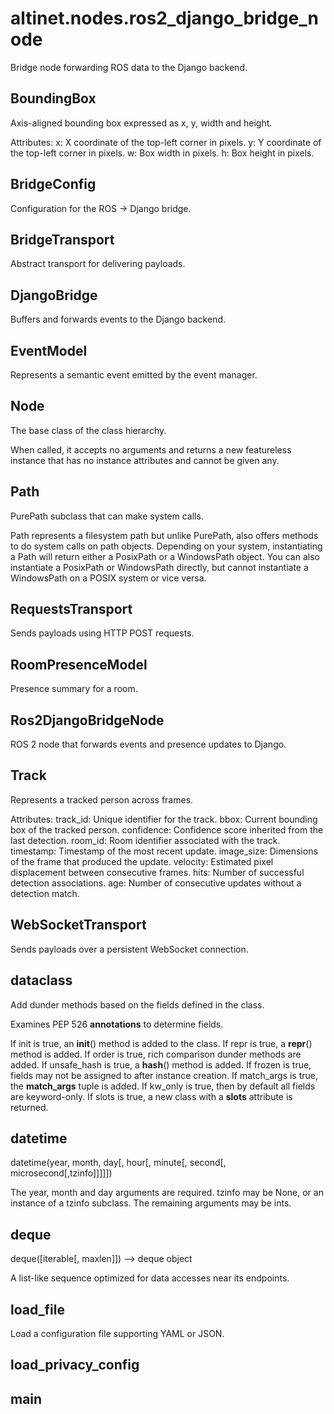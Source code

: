 # altinet.nodes.ros2_django_bridge_node

Bridge node forwarding ROS data to the Django backend.

## BoundingBox

Axis-aligned bounding box expressed as x, y, width and height.

Attributes:
    x: X coordinate of the top-left corner in pixels.
    y: Y coordinate of the top-left corner in pixels.
    w: Box width in pixels.
    h: Box height in pixels.

## BridgeConfig

Configuration for the ROS → Django bridge.

## BridgeTransport

Abstract transport for delivering payloads.

## DjangoBridge

Buffers and forwards events to the Django backend.

## EventModel

Represents a semantic event emitted by the event manager.

## Node

The base class of the class hierarchy.

When called, it accepts no arguments and returns a new featureless
instance that has no instance attributes and cannot be given any.

## Path

PurePath subclass that can make system calls.

Path represents a filesystem path but unlike PurePath, also offers
methods to do system calls on path objects. Depending on your system,
instantiating a Path will return either a PosixPath or a WindowsPath
object. You can also instantiate a PosixPath or WindowsPath directly,
but cannot instantiate a WindowsPath on a POSIX system or vice versa.

## RequestsTransport

Sends payloads using HTTP POST requests.

## RoomPresenceModel

Presence summary for a room.

## Ros2DjangoBridgeNode

ROS 2 node that forwards events and presence updates to Django.

## Track

Represents a tracked person across frames.

Attributes:
    track_id: Unique identifier for the track.
    bbox: Current bounding box of the tracked person.
    confidence: Confidence score inherited from the last detection.
    room_id: Room identifier associated with the track.
    timestamp: Timestamp of the most recent update.
    image_size: Dimensions of the frame that produced the update.
    velocity: Estimated pixel displacement between consecutive frames.
    hits: Number of successful detection associations.
    age: Number of consecutive updates without a detection match.

## WebSocketTransport

Sends payloads over a persistent WebSocket connection.

## dataclass

Add dunder methods based on the fields defined in the class.

Examines PEP 526 __annotations__ to determine fields.

If init is true, an __init__() method is added to the class. If repr
is true, a __repr__() method is added. If order is true, rich
comparison dunder methods are added. If unsafe_hash is true, a
__hash__() method is added. If frozen is true, fields may not be
assigned to after instance creation. If match_args is true, the
__match_args__ tuple is added. If kw_only is true, then by default
all fields are keyword-only. If slots is true, a new class with a
__slots__ attribute is returned.

## datetime

datetime(year, month, day[, hour[, minute[, second[, microsecond[,tzinfo]]]]])

The year, month and day arguments are required. tzinfo may be None, or an
instance of a tzinfo subclass. The remaining arguments may be ints.

## deque

deque([iterable[, maxlen]]) --> deque object

A list-like sequence optimized for data accesses near its endpoints.

## load_file

Load a configuration file supporting YAML or JSON.

## load_privacy_config

## main
